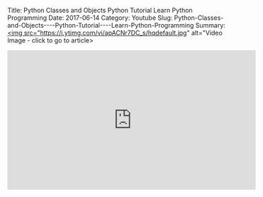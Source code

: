 Title: Python Classes and Objects    Python Tutorial    Learn Python Programming
Date: 2017-06-14
Category: Youtube
Slug: Python-Classes-and-Objects----Python-Tutorial----Learn-Python-Programming
Summary: <a href="/Python-Classes-and-Objects----Python-Tutorial----Learn-Python-Programming.html"><img src="https://i.ytimg.com/vi/apACNr7DC_s/hqdefault.jpg" alt="Video Image - click to go to article></a>

<iframe width="560" height="315" src="https://www.youtube.com/embed/apACNr7DC_s" title="YouTube video player" frameborder="0" allow="accelerometer; autoplay; clipboard-write; encrypted-media; gyroscope; picture-in-picture" allowfullscreen></iframe>

